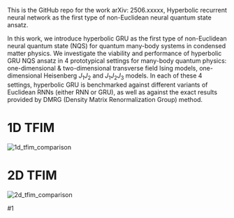 This is the GitHub repo for the work arXiv: 2506.xxxxx, Hyperbolic recurrent neural network
as the first type of non-Euclidean neural quantum state ansatz. 

In this work, we introduce hyperbolic GRU as the first type of non-Euclidean neural quantum state (NQS) for quantum many-body systems in condensed matter physics. 
We investigate the viability and performance of hyperbolic GRU NQS ansatz in 4 prototypical settings for many-body quantum physics: one-dimensional & two-dimensional transverse field Ising models, 
one-dimensional Heisenberg $J_1J_2$ and $J_1J_2J_3$ models. In each of these 4 settings, hyperbolic GRU is benchmarked against different variants of Euclidean RNNs (either RNN or 
GRU), as well as against the exact results provided by DMRG (Density Matrix Renormalization Group) method. 

# 1D TFIM

![1d_tfim_comparison](https://github.com/user-attachments/assets/96c998b7-5690-4353-8039-67ffae448076)

# 2D TFIM

![2d_tfim_comparison](https://github.com/user-attachments/assets/83d72645-6544-4519-b8ef-10d578a87a38)

#1
